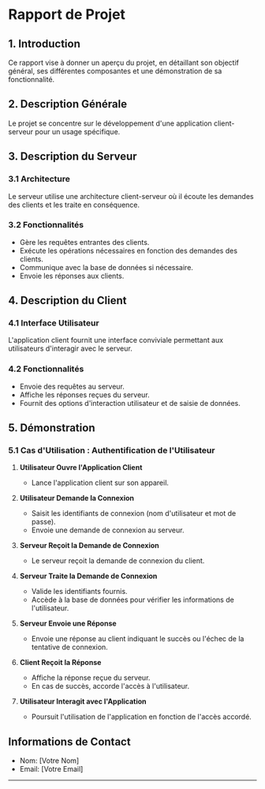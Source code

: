 # Rapport de Projet

## 1. Introduction

Ce rapport vise à donner un aperçu du projet, en détaillant son objectif général, ses différentes composantes et une démonstration de sa fonctionnalité.

## 2. Description Générale

Le projet se concentre sur le développement d'une application client-serveur pour un usage spécifique.

## 3. Description du Serveur

### 3.1 Architecture
Le serveur utilise une architecture client-serveur où il écoute les demandes des clients et les traite en conséquence.

### 3.2 Fonctionnalités
- Gère les requêtes entrantes des clients.
- Exécute les opérations nécessaires en fonction des demandes des clients.
- Communique avec la base de données si nécessaire.
- Envoie les réponses aux clients.

## 4. Description du Client

### 4.1 Interface Utilisateur
L'application client fournit une interface conviviale permettant aux utilisateurs d'interagir avec le serveur.

### 4.2 Fonctionnalités
- Envoie des requêtes au serveur.
- Affiche les réponses reçues du serveur.
- Fournit des options d'interaction utilisateur et de saisie de données.

## 5. Démonstration

### 5.1 Cas d'Utilisation : Authentification de l'Utilisateur

1. **Utilisateur Ouvre l'Application Client**
   - Lance l'application client sur son appareil.

2. **Utilisateur Demande la Connexion**
   - Saisit les identifiants de connexion (nom d'utilisateur et mot de passe).
   - Envoie une demande de connexion au serveur.

3. **Serveur Reçoit la Demande de Connexion**
   - Le serveur reçoit la demande de connexion du client.

4. **Serveur Traite la Demande de Connexion**
   - Valide les identifiants fournis.
   - Accède à la base de données pour vérifier les informations de l'utilisateur.

5. **Serveur Envoie une Réponse**
   - Envoie une réponse au client indiquant le succès ou l'échec de la tentative de connexion.

6. **Client Reçoit la Réponse**
   - Affiche la réponse reçue du serveur.
   - En cas de succès, accorde l'accès à l'utilisateur.

7. **Utilisateur Interagit avec l'Application**
   - Poursuit l'utilisation de l'application en fonction de l'accès accordé.

## Informations de Contact

- Nom: [Votre Nom]
- Email: [Votre Email]

___